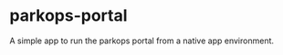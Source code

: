 parkops-portal
===========================

A simple app to run the parkops portal from a native app environment.
